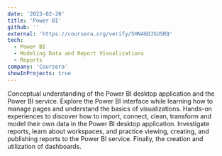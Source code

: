 ```yaml
---
date: '2023-02-20'
title: 'Power BI'
github: ''
external: 'https://coursera.org/verify/SHN46DJSUSRQ'
tech:
  - Power BI 
  - Modeling Data and Report Visualizations
  - Reports
company: 'Coursera'
showInProjects: true
---
```


Conceptual understanding of the Power BI desktop application and the Power BI service. Explore the Power BI interface while learning how to manage pages and understand the basics of visualizations. Hands-on experiences to discover how to import, connect, clean, transform and model their own data in the Power BI desktop application. Investigate reports, learn about workspaces, and practice viewing, creating, and publishing reports to the Power BI service. Finally, the creation and utilization of dashboards.
